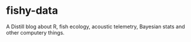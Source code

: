 # fishy-data

A Distill blog about R, fish ecology, acoustic telemetry, Bayesian stats and other computery things.

